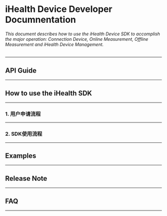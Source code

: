 # iHealth Device Developer Documnentation
###### This document describes how to use the iHealth Device SDK to accomplish the major operation: Connection Device, Online Measurement, Offline Measurement and iHealth Device Management.
***

## API Guide
***

## How to use the iHealth SDK
***

### 1. 用户申请流程
***

### 2. SDK使用流程
***

####

####

####

####

## Examples
***

## Release Note
***

## FAQ
***